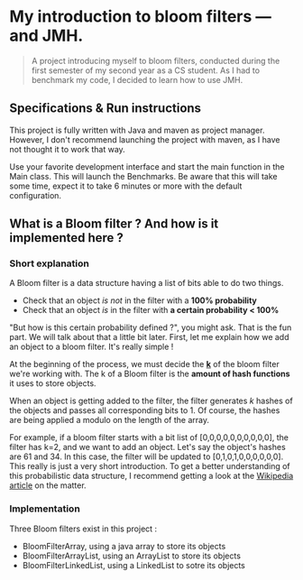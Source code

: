 # My introduction to bloom filters — and JMH.
>A project introducing myself to bloom filters, conducted during the first 
>semester of my second year as a CS student. As I had to benchmark my code, 
>I decided to learn how to use JMH. 


## Specifications & Run instructions
This project is fully written with Java and maven as project manager. However, I don't recommend launching the project with maven, as 
I have not thought it to work that way.

Use your favorite development interface and start the main function in the Main class.
This will launch the Benchmarks. Be aware that this will take some time, expect it to take 6 minutes or more with the 
default configuration.

## What is a Bloom filter ? And how is it implemented here ?

### Short explanation
A Bloom filter is a data structure having a list of bits able to do two things. 
- Check that an object *is not* in the filter with a **100% probability**
- Check that an object *is* in the filter with **a certain probability < 100%**

"But how is this certain probability defined ?", you might ask. That is the fun part. We will talk about that a little bit later.
First, let me explain how we add an object to a bloom filter. It's really simple !

At the beginning of the process, we must decide the <ins>**k**</ins> of the bloom filter we're working with.
The k of a Bloom filter is the **amount of hash functions** it uses to store objects.

When an object is getting added to the filter, the filter generates *k* hashes of the objects and passes all corresponding
bits to 1. Of course, the hashes are being applied a modulo on the length of the array. 

For example, if a bloom filter starts with a bit list of [0,0,0,0,0,0,0,0,0,0], the filter has k=2, and we want to add an object.
Let's say the object's hashes are 61 and 34. In this case, the filter will be updated to [0,1,0,1,0,0,0,0,0,0].
This really is just a very short introduction. To get a better understanding of this probabilistic data structure,
I recommend getting a look at the <a href="https://en.wikipedia.org/wiki/Bloom_filter">Wikipedia article</a> on the matter.

### Implementation 

Three Bloom filters exist in this project : 
- BloomFilterArray, using a java array to store its objects
- BloomFilterArrayList, using an ArrayList to store its objects 
- BloomFilterLinkedList, using a LinkedList to sotre its objects

